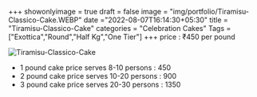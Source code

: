 +++
showonlyimage = true
draft = false
image = "img/portfolio/Tiramisu-Classico-Cake.WEBP"
date ="2022-08-07T16:14:30+05:30"
title = "Tiramisu-Classico-Cake"
categories = "Celebration Cakes"
Tags = ["Exottica","Round","Half Kg","One Tier"]
+++
price : ₹450 per pound
<!--more-->
![Tiramisu-Classico-Cake](/img/portfolio/Tiramisu-Classico-Cake.WEBP)
* 1 pound cake price serves 8-10 persons : 450
* 2 pound cake price serves 10-20 persons : 900
* 3 pound cake price serves 20-30 persons : 1350
